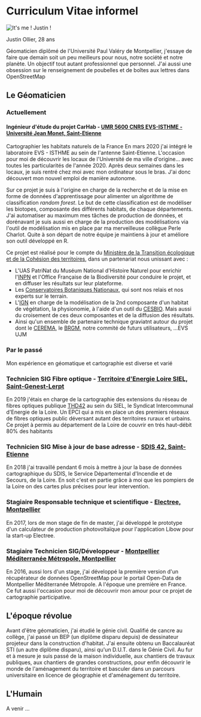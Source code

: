 # Curriculum Vitae informel
![It's me ! Justin !](https://raw.githubusercontent.com/MonsieurJ42media_depot/main/avatar_photo.JPEG)

Justin Ollier, 28 ans

Géomaticien diplômé de l'Université Paul Valéry de Montpellier, j'essaye de faire que demain soit un peu meilleurs pour nous, notre société et notre planète. Un objectif tout autant professionnel que personnel. J'ai aussi une obsession sur le renseignement de poubelles et de boîtes aux lettres dans OpenStreetMap

## Le Géomaticien
### Actuellement
#### Ingénieur d'étude du projet CarHab - [UMR 5600 CNRS EVS-ISTHME - Université Jean Monet, Saint-Etienne](https://www.univ-st-etienne.fr/fr/evs-isthme.html)
Cartographier les habitats naturels de la France
En mars 2020 j'ai intégré le laboratoire EVS - ISTHME au sein de l'antenne Saint-Etienne. L'occasion pour moi de découvrir les locaux de l'Université de ma ville d'origine... avec toutes les particularités de l'année 2020. Après deux semaines dans les locaux, je suis rentré chez moi avec mon ordinateur sous le bras. J'ai donc découvert mon nouvel emploi de manière autonome.

Sur ce projet je suis à l'origine en charge de la recherche et de la mise en forme de données d'apprentissage pour alimenter un algorithme de classification *random forest*. Le but de cette classification est de modéliser les biotopes, composante des différents habitats, de chaque départements.
J'ai automatiser au maximum mes tâches de production de données, et dorénavant je suis aussi en charge de la production des modélisations via l'outil de modélisation mis en place par ma merveilleuse collègue Perle Charlot. Quite à son départ de notre équipe je maintiens à jour et améliore son outil développé en R.

Ce projet est réalisé pour le compte du [Ministère de la Transition écologique et de la Cohésion des territoires](https://www.ecologie.gouv.fr/), dans un partenariat nous unissant avec : 
- L'UAS PatriNat du Muséum National d'Histoire Naturel pour enrichir l'[INPN](https://inpn.mnhn.fr/programme/carhab) et l'Office Française de la Biodiversité pour conduire le projet, et en diffuser les résultats sur leur plateforme.
- Les [Conservatoires Botaniques Nationaux](https://fcbn.fr/), qui sont nos relais et nos experts sur le terrain.
- L'[IGN](https://www.ign.fr/institut/nos-domaines-dintervention/biodiversite) en charge de la modélisation de la 2nd composante d'un habitat de végétation, la physionomie, à l'aide d'un outil du [CESBIO](https://www.cesbio.cnrs.fr/outils/iota2/). Mais aussi du croisement de ces deux composantes et de la diffusion des résultats.
- Ainsi qu'un ensemble de partenaire technique graviatnt autour du projet dont le [CEREMA](https://www.cerema.fr/fr/centre-ressources/newsletters/signture/signture-69-artificialisation-sols-sa-mesure/carhab-outil-au-service-politiques-publiques), le [BRGM](https://www.brgm.fr/fr), notre commité de futurs utilisateurs, ...EVS UJM

### Par le passé

Mon expérience en géomatique et cartographie est diverse et varié

### Technicien SIG Fibre optique - [Territoire d'Energie Loire SIEL, Saint-Genest-Lerpt](https://www.te42.fr/fr/)
En 2019 j'étais en charge de la cartographie des extensions du réseau de fibres optiques publique [THD42](https://www.thd42.fr/) au sein du SIEL, le Syndicat Intercommunal d'Energie de la Loire. Un EPCI qui a mis en place un des premiers réseaux de fibres optiques public déversant autant des territoires ruraux et urbains. Ce projet à permis au département de la Loire de couvrir en trés haut-débit 80% des habitants

### Technicien SIG Mise à jour de base adresse - [SDIS 42, Saint-Etienne](https://www.sdis42.fr/)
En 2018 j'ai travaillé pendant 6 mois à mettre à jour la base de données cartographique du SDIS, le Service Départemental d'Incendie et de Secours, de la Loire. En soit c'est en partie grâce à moi que les pompiers de la Loire on des cartes plus précises pour leur intervention.

### Stagiaire Responsable technique et scientifique - [Electree, Montpellier](https://www.libow.fr/)
En 2017, lors de mon stage de fin de master, j'ai développé le prototype d'un calculateur de production photovoltaïque pour l'application Libow pour la start-up Electree.

### Stagiaire Technicien SIG/Développeur - [Montpellier Méditerranée Métropole, Montpellier](https://data.montpellier3m.fr/)
En 2016, aussi lors d'un stage, j'ai développé la première version d'un récupérateur de données OpenStreetMap pour le portail Open-Data de Montpellier Méditerranée Métropole. A l'époque une première en France. Ce fut aussi l'occasion pour moi de découvrir mon amour pour ce projet de cartographie participative.

## L'époque révolue 
Avant d'être géomaticien, j'ai étudié le génie civil. Qualifié de cancre au collège, j'ai passé un BEP (un diplôme disparu depuis) de dessinateur projeteur dans la construction d'habitat. J'ai ensuite obtenu un Baccalauréat STI (un autre diplôme disparu), ainsi qu'un D.U.T. dans le Génie Civil. Au fur et à mesure je suis passé de la maison individuelle, aux chantiers de travaux publiques, aux chantiers de grandes constructions, pour enfin découvrir le monde de l'aménagement du territoire et basculer dans un parcours universitaire en licence de géographie et d'aménagement du territoire.

## L'Humain
A venir ...